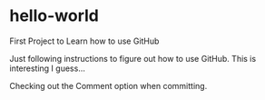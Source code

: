 # hello-world
First Project to Learn how to use GitHub

Just following instructions to figure out how to use GitHub.
This is interesting I guess...

Checking out the Comment option when committing. 
